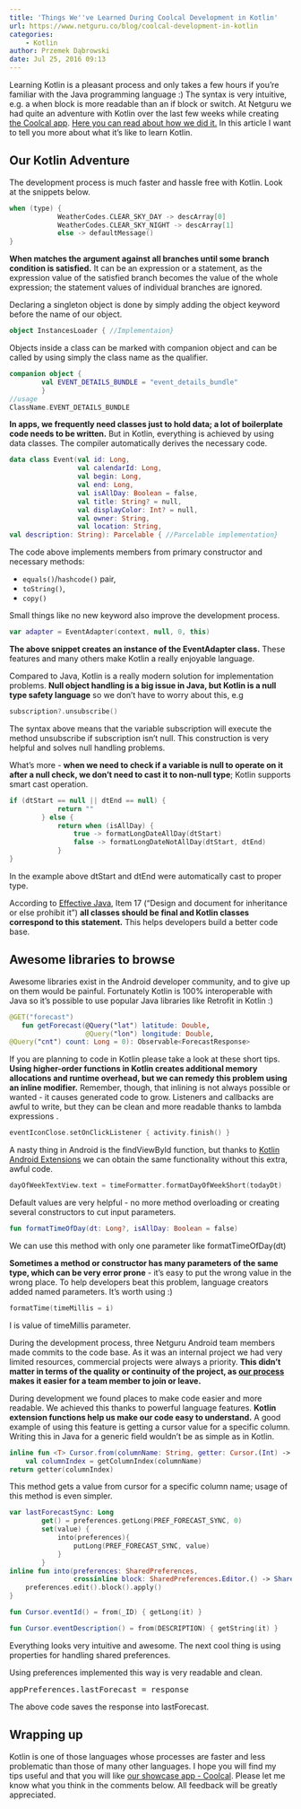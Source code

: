 ```yaml
---
title: 'Things We''ve Learned During Coolcal Development in Kotlin'
url: https://www.netguru.co/blog/coolcal-development-in-kotlin
categories:
    - Kotlin
author: Przemek Dąbrowski
date: Jul 25, 2016 09:13
---
```

Learning Kotlin is a pleasant process and only takes a few hours if you’re familiar with the Java programming language :)  The syntax is very intuitive, e.g. a when block is more readable than an if block or switch. At Netguru we had quite an adventure with Kotlin over the last few weeks while creating [the Coolcal app](https://play.google.com/store/apps/details?id=co.netguru.android.coolcal). [Here you can read about how we did it.](https://www.netguru.co/blog/coolcal-android-development-made-easy-and-fun) In this article I want to tell you more about what it’s like to learn Kotlin.

## Our Kotlin Adventure

The development process is much faster and hassle free with Kotlin. Look at the snippets below.

```kotlin
when (type) {
            WeatherCodes.CLEAR_SKY_DAY -> descArray[0]
            WeatherCodes.CLEAR_SKY_NIGHT -> descArray[1]
            else -> defaultMessage()
}
```

**When matches the argument against all branches until some branch condition is satisfied.** It can be an expression or a statement, as the expression value of the satisfied branch becomes the value of the whole expression; the statement values of individual branches are ignored.

Declaring a singleton object is done by simply adding the object keyword before the name of our object.

```kotlin
object InstancesLoader { //Implementaion}
```

Objects inside a class can be marked with companion object and can be called by using simply the class name as the qualifier.

```kotlin
companion object {
        val EVENT_DETAILS_BUNDLE = "event_details_bundle"
        }
//usage
ClassName.EVENT_DETAILS_BUNDLE
```

**In apps, we frequently need classes just to hold data; a lot of boilerplate code needs to be written.** But in Kotlin, everything is achieved by using data classes. The compiler automatically derives the necessary code.

```kotlin
data class Event(val id: Long,
                 val calendarId: Long,
                 val begin: Long,
                 val end: Long,
                 val isAllDay: Boolean = false,
                 val title: String? = null,
                 val displayColor: Int? = null,
                 val owner: String,
                 val location: String,
val description: String): Parcelable { //Parcelable implementation}
```

The code above implements members from primary constructor and necessary methods:

* `equals()`/`hashcode()` pair,
* `toString()`,
* `copy()`

Small things like no new keyword also improve the development process.

```kotlin
var adapter = EventAdapter(context, null, 0, this)
```

**The above snippet creates an instance of the EventAdapter class.** These features and many others make Kotlin a really enjoyable language.

Compared to Java, Kotlin is a really modern solution for implementation problems. **Null object handling is a big issue in Java, but Kotlin is a null type safety language** so we don’t have to worry about this, e.g

```kotlin
subscription?.unsubscribe()
```

The syntax above means that the variable subscription will execute the method unsubscribe if subscription isn’t null. This construction is very helpful and solves null handling problems.

What’s more - **when we need to check if a variable is null to operate on it after a null check, we don’t need to cast it to non-null type**; Kotlin supports smart cast operation.

```kotlin
if (dtStart == null || dtEnd == null) {
            return ""
        } else {
            return when (isAllDay) {
                true -> formatLongDateAllDay(dtStart)
                false -> formatLongDateNotAllDay(dtStart, dtEnd)
            }
}
```

In the example above dtStart and dtEnd were automatically cast to proper type.

According to [Effective Java](http://www.oracle.com/technetwork/java/effectivejava-136174.html), Item 17 (“Design and document for inheritance or else prohibit it”) **all classes should be final and Kotlin classes correspond to this statement.** This helps developers build a better code base.  

## Awesome libraries to browse

Awesome libraries exist in the Android developer community, and to give up on them would be painful. Fortunately Kotlin is 100% interoperable with Java so it’s possible to use popular Java libraries like Retrofit in Kotlin :)

```kotlin
@GET("forecast")
   fun getForecast(@Query("lat") latitude: Double,
                   @Query("lon") longitude: Double,
@Query("cnt") count: Long = 0): Observable<ForecastResponse>
```

If you are planning to code in Kotlin please take a look at these short tips. **Using higher-order functions in Kotlin creates additional memory allocations and runtime overhead, but we can remedy this problem using an inline modifier.** Remember, though, that inlining is not always possible or wanted - it causes generated code to grow. Listeners and callbacks are awful to write, but they can be clean and more readable thanks to lambda expressions .

```kotlin
eventIconClose.setOnClickListener { activity.finish() }
```

A nasty thing in Android is the findViewById function, but thanks to [Kotlin Android Extensions](https://kotlinlang.org/docs/tutorials/android-plugin.html) we can obtain the same functionality without this extra, awful code.

```kotlin
dayOfWeekTextView.text = timeFormatter.formatDayOfWeekShort(todayDt) 
```

Default values are very helpful - no more method overloading or creating several constructors to cut input parameters.

```kotlin
fun formatTimeOfDay(dt: Long?, isAllDay: Boolean = false)
```

We can use this method with only one parameter like formatTimeOfDay(dt)

**Sometimes a method or constructor has many parameters of the same type, which can be very error prone** - it’s easy to put the wrong value in the wrong place. To help developers beat this problem, language creators added named parameters. It’s worth using :)   

```kotlin
formatTime(timeMillis = i)
```

I is value of timeMillis parameter.

During the development process, three Netguru Android team members made commits to the code base. As it was an internal project we had very limited resources, commercial projects were always a priority. **This didn’t matter in terms of the quality or continuity of the project, as [our process](https://www.netguru.co/blog/development-process) makes it easier for a team member to join or leave.**

During development we found places to make code easier and more readable. We achieved this thanks to powerful language features. **Kotlin extension functions help us make our code easy to understand.** A good example of using this feature is getting a cursor value for a specific column. Writing this in Java for a generic field wouldn’t be as simple as in Kotlin.

```kotlin
inline fun <T> Cursor.from(columnName: String, getter: Cursor.(Int) -> T): T {
    val columnIndex = getColumnIndex(columnName)
return getter(columnIndex)
```

This method gets a value from cursor for a specific column name; usage of this method is even simpler.

```kotlin
var lastForecastSync: Long
        get() = preferences.getLong(PREF_FORECAST_SYNC, 0)
        set(value) {
            into(preferences){
                putLong(PREF_FORECAST_SYNC, value)
            }
        }
inline fun into(preferences: SharedPreferences,
                crossinline block: SharedPreferences.Editor.() -> SharedPreferences.Editor) {
    preferences.edit().block().apply()
}
```

```kotlin
fun Cursor.eventId() = from(_ID) { getLong(it) }
```

```kotlin
fun Cursor.eventDescription() = from(DESCRIPTION) { getString(it) }
```

Everything looks very intuitive and awesome. The next cool thing is using properties for handling shared preferences.

Using preferences implemented this way is very readable and clean.

<pre>appPreferences.lastForecast = response </pre>

The above code saves the response into lastForecast.

## Wrapping up

Kotlin is one of those languages whose processes are faster and less problematic than those of many other languages. I hope you will find my tips useful and that you will like [our showcase app - Coolcal](https://play.google.com/store/apps/details?id=co.netguru.android.coolcal). Please let me know what you think in the comments below. All feedback will be greatly appreciated.
